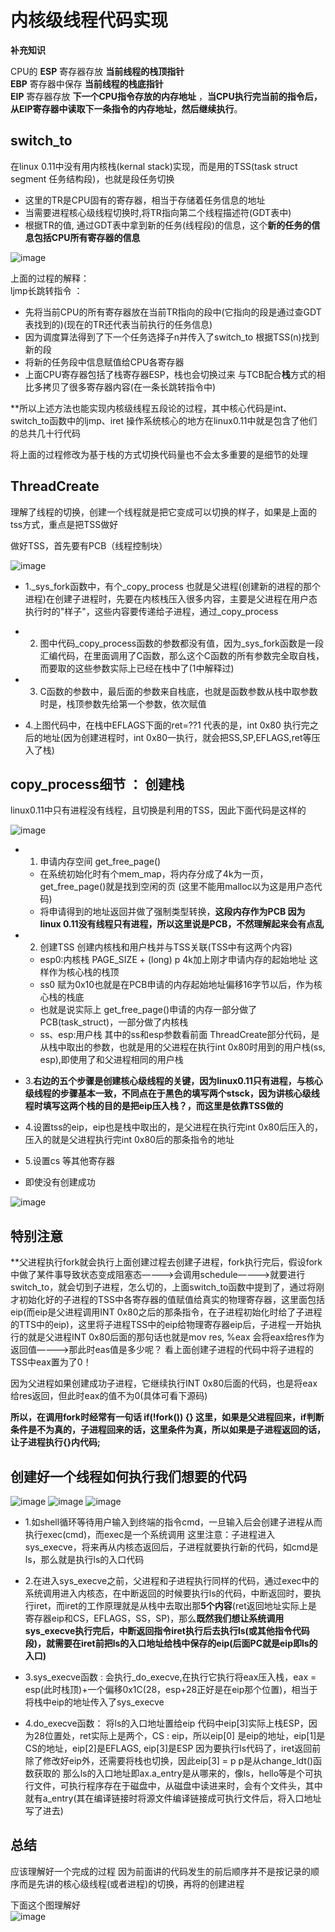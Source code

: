 # 内核级线程代码实现  

**补充知识**  

CPU的 **ESP** 寄存器存放 **当前线程的栈顶指针**  
**EBP** 寄存器中保存 **当前线程的栈底指针**  
**EIP** 寄存器存放 **下一个CPU指令存放的内存地址** ，**当CPU执行完当前的指令后，从EIP寄存器中读取下一条指令的内存地址，然后继续执行**。  

  
## switch_to  

在linux 0.11中没有用内核栈(kernal stack)实现，而是用的TSS(task struct segment 任务结构段)，也就是段任务切换  

* 这里的TR是CPU固有的寄存器，相当于存储着任务信息的地址  
* 当需要进程核心级线程切换时,将TR指向第二个线程描述符(GDT表中)  
* 根据TR的值, 通过GDT表中拿到新的任务(线程段)的信息，这个**新的任务的信息包括CPU所有寄存器的信息**   

![image](https://user-images.githubusercontent.com/58176267/157384443-e7ec0b59-a307-4917-a548-cc56895b9030.png)  

上面的过程的解释：  
ljmp长跳转指令 ：   
* 先将当前CPU的所有寄存器放在当前TR指向的段中(它指向的段是通过查GDT表找到的)(现在的TR还代表当前执行的任务信息)  
* 因为调度算法得到了下一个任务选择子n并传入了switch_to     根据TSS(n)找到新的段
* 将新的任务段中信息赋值给CPU各寄存器  
* 上面CPU寄存器包括了栈寄存器ESP，栈也会切换过来  与TCB配合**栈**方式的相比多拷贝了很多寄存器内容(在一条长跳转指令中)  


**所以上述方法也能实现内核级线程五段论的过程，其中核心代码是int、switch_to函数中的ljmp、iret   操作系统核心的地方在linux0.11中就是包含了他们的总共几十行代码   

将上面的过程修改为基于栈的方式切换代码量也不会太多重要的是细节的处理  


## ThreadCreate  

理解了线程的切换，创建一个线程就是把它变成可以切换的样子，如果是上面的tss方式，重点是把TSS做好  

做好TSS，首先要有PCB（线程控制块）  

![image](https://user-images.githubusercontent.com/58176267/157389539-6bd33506-d7bb-4924-b94d-311aaafeb7e1.png)


* 1._sys_fork函数中，有个_copy_process  也就是父进程(创建新的进程的那个进程)在创建子进程时，先要在内核栈压入很多内容，主要是父进程在用户态执行时的"样子"，这些内容要传递给子进程，通过_copy_process   

* 2. 图中代码_copy_process函数的参数都没有值，因为_sys_fork函数是一段汇编代码，在里面调用了C函数，那么这个C函数的所有参数完全取自栈，而要取的这些参数实际上已经在栈中了(1中解释过)  
* 3. C函数的参数中，最后面的参数来自栈底，也就是函数参数从栈中取参数时是，栈顶参数先给第一个参数，依次赋值  
* 4.上图代码中，在栈中EFLAGS下面的ret=??1  代表的是，int 0x80 执行完之后的地址(因为创建进程时，int 0x80一执行，就会把SS,SP,EFLAGS,ret等压入了栈)  


## copy_process细节 ： 创建栈  

linux0.11中只有进程没有线程，且切换是利用的TSS，因此下面代码是这样的  

![image](https://user-images.githubusercontent.com/58176267/157392289-c94f2382-325e-447b-b207-8b3cb14fa396.png)


* 1. 申请内存空间  get_free_page()
    * 在系统初始化时有个mem_map，将内存分成了4k为一页，get_free_page()就是找到空闲的页  (这里不能用malloc以为这是用户态代码)  
    * 将申请得到的地址返回并做了强制类型转换，**这段内存作为PCB  因为linux 0.11没有线程只有进程，所以这里说是PCB，不然理解起来会有点乱**  
* 2. 创建TSS  创建内核栈和用户栈并与TSS关联(TSS中有这两个内容)
    * esp0:内核栈   PAGE_SIZE + (long) p  4k加上刚才申请内存的起始地址 这样作为核心栈的栈顶
    * ss0 赋为0x10也就是在PCB申请的内存起始地址偏移16字节以后，作为核心栈的栈底
    * 也就是说实际上 get_free_page()申请的内存一部分做了PCB(task_struct)，一部分做了内核栈  
    * ss、esp:用户栈  其中的ss和esp参数看前面 ThreadCreate部分代码，是从栈中取出的参数，也就是用的父进程在执行int 0x80时用到的用户栈(ss, esp),即使用了和父进程相同的用户栈  
* 3.**右边的五个步骤是创建核心级线程的关键，因为linux0.11只有进程，与核心级线程的步骤基本一致，不同点在于黑色的填写两个stsck，因为讲核心级线程时填写这两个栈的目的是把eip压入栈？，而这里是依靠TSS做的**

* 4.设置tss的eip，eip也是栈中取出的，是父进程在执行完int 0x80后压入的，压入的就是父进程执行完int 0x80后的那条指令的地址  
* 5.设置cs  等其他寄存器
 
* 即使没有创建成功


![image](https://user-images.githubusercontent.com/58176267/157394639-59cd4b61-f33a-47a1-9e31-3eeebec9ad45.png)


## 特别注意 

**父进程执行fork就会执行上面创建过程去创建子进程，fork执行完后，假设fork中做了某件事导致状态变成阻塞态————>会调用schedule————>就要进行switch_to，就会切到子进程，怎么切的，上面switch_to函数中提到了，通过将刚才初始化好的子进程的TSS中各寄存器的值赋值给真实的物理寄存器，这里面包括eip(而eip是父进程调用INT 0x80之后的那条指令，在子进程初始化时给了子进程的TTS中的eip)，这里将子进程TSS中的eip给物理寄存器eip后，子进程一开始执行的就是父进程INT 0x80后面的那句话也就是mov res, %eax  会将eax给res作为返回值————>那此时eas值是多少呢？ 看上面创建子进程的代码中将子进程的TSS中eax置为了0！ 

因为父进程如果创建成功子进程，它继续执行INT 0x80后面的代码，也是将eax给res返回，但此时eax的值不为0(具体可看下源码)

**所以，在调用fork时经常有一句话 if(!fork()) {} 这里，如果是父进程回来，if判断条件是不为真的，子进程回来的话，这里条件为真，所以如果是子进程返回的话，让子进程执行{}内代码;**



## 创建好一个线程如何执行我们想要的代码  

![image](https://user-images.githubusercontent.com/58176267/157405260-c7f8eb58-6130-46b2-af8e-c8f348c451b8.png)
![image](https://user-images.githubusercontent.com/58176267/157405697-bcf37b78-dcb2-4d17-8c6d-d8f3f3a1e48d.png)
![image](https://user-images.githubusercontent.com/58176267/157435181-49b524a3-f290-40ea-b2dd-cd425727e725.png)


* 1.如shell循环等待用户输入到终端的指令cmd，一旦输入后会创建子进程从而执行exec(cmd)，而exec是一个系统调用    这里注意：子进程进入sys_execve，将来再从内核态返回后，子进程就要执行新的代码，如cmd是ls，那么就是执行ls的入口代码  

* 2.在进入sys_execve之前，父进程和子进程执行同样的代码，通过exec中的系统调用进入内核态，在中断返回的时候要执行ls的代码，中断返回时，要执行iret，而iret的工作原理就是从栈中去取出那**5个内容**(ret返回地址实际上是 寄存器eip和CS，EFLAGS，SS，SP)，那么**既然我们想让系统调用sys_execve执行完后，中断返回指令iret执行后去执行ls(或其他指令代码段)，就需要在iret前把ls的入口地址给栈中保存的eip(后面PC就是eip即ls的入口)**
* 3.sys_execve函数 : 会执行_do_execve,在执行它执行将eax压入栈，eax = esp(此时栈顶)+一个偏移0x1C(28，esp+28正好是在eip那个位置)，相当于将栈中eip的地址传入了sys_execve  

* 4.do_execve函数： 将ls的入口地址置给eip   代码中eip[3]实际上栈ESP，因为28位置处，ret实际上是两个，CS : eip，所以eip[0] 是eip的地址，eip[1]是CS的地址，eip[2]是EFLAGS, eip[3]是ESP  因为要执行ls代码了，iret返回前除了修改好eip外，还需要将栈也切换，因此eip[3] = p p是从change_ldt()函数获取的    那么ls的入口地址即ax.a_entry是从哪来的，像ls，hello等是个可执行文件，可执行程序存在于磁盘中，从磁盘中读进来时，会有个文件头，其中就有a_entry(其在编译链接时将源文件编译链接成可执行文件后，将入口地址写了进去)





## 总结　　
应该理解好一个完成的过程  因为前面讲的代码发生的前后顺序并不是按记录的顺序而是先讲的核心级线程(或者进程)的切换，再将的创建进程   

下面这个图理解好  
![image](https://user-images.githubusercontent.com/58176267/157409701-2c595094-6682-4a5e-814a-13101df64ed4.png)





